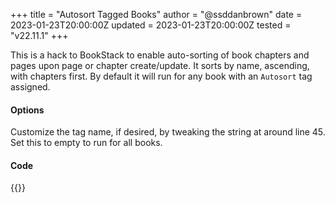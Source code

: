 +++
title = "Autosort Tagged Books"
author = "@ssddanbrown"
date = 2023-01-23T20:00:00Z
updated = 2023-01-23T20:00:00Z
tested = "v22.11.1"
+++


This is a hack to BookStack to enable auto-sorting of book chapters and pages upon page or chapter create/update. It sorts by name, ascending, with chapters first. By default it will run for any book with an `Autosort` tag assigned.

#### Options

Customize the tag name, if desired, by tweaking the string at around line 45. Set this to empty to run for all books.

#### Code

{{<hack file="functions.php" type="logical">}}
